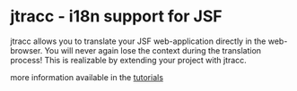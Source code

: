 # jtracc - i18n support for JSF #

jtracc allows you to translate your JSF web-application directly in the web-browser. You will never again lose the context during the translation process! This is realizable by extending your project with jtracc.

more information available in the [tutorials](http://www.jtracc.org/pages/tutorials.jsf)